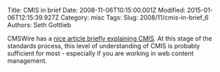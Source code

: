 Title: CMIS in brief
Date: 2008-11-06T10:15:00.001Z
Modified: 2015-01-06T12:15:39.927Z
Category: misc
Tags: 
Slug: 2008/11/cmis-in-brief_6
Authors: Seth Gottlieb

CMSWire has a [nice article briefly explaining CMIS](http://www.cmswire.com/cms/enterprise-cms/dehyping-cmis-003329.php). At this stage of the standards process, this level of understanding of CMIS is probably sufficient for most - especially if you are working in web content management.
